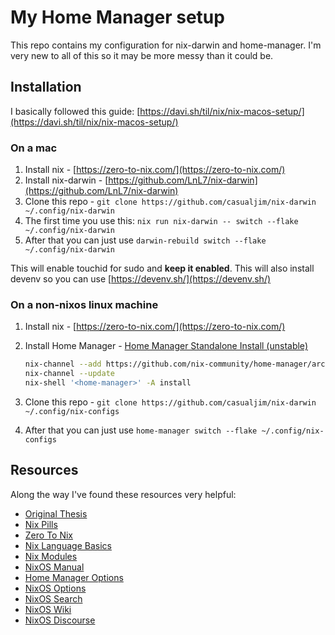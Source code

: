# My Home Manager setup

This repo contains my configuration for nix-darwin and home-manager.  I'm very new to all of this so it may be more messy than it could be.

## Installation

I basically followed this guide: [https://davi.sh/til/nix/nix-macos-setup/](https://davi.sh/til/nix/nix-macos-setup/)

### On a mac

1. Install nix - [https://zero-to-nix.com/](https://zero-to-nix.com/)
2. Install nix-darwin - [https://github.com/LnL7/nix-darwin](https://github.com/LnL7/nix-darwin)
3. Clone this repo - `git clone https://github.com/casualjim/nix-darwin ~/.config/nix-darwin`
4. The first time you use this: `nix run nix-darwin -- switch --flake ~/.config/nix-darwin`
5. After that you can just use `darwin-rebuild switch --flake ~/.config/nix-darwin`

This will enable touchid for sudo and **keep it enabled**.
This will also install devenv so you can use [https://devenv.sh/](https://devenv.sh/)

### On a non-nixos linux machine

1. Install nix - [https://zero-to-nix.com/](https://zero-to-nix.com/)
2. Install Home Manager - [Home Manager Standalone Install (unstable)](https://nix-community.github.io/home-manager/index.xhtml#sec-install-standalone)

    ```sh
    nix-channel --add https://github.com/nix-community/home-manager/archive/master.tar.gz home-manager
    nix-channel --update
    nix-shell '<home-manager>' -A install
    ```

3. Clone this repo - `git clone https://github.com/casualjim/nix-darwin ~/.config/nix-configs`
4. After that you can just use `home-manager switch --flake ~/.config/nix-configs`

## Resources

Along the way I've found these resources very helpful:

* [Original Thesis](https://edolstra.github.io/pubs/phd-thesis.pdf)
* [Nix Pills](https://nixos.org/guides/nix-pills/)
* [Zero To Nix](https://zero-to-nix.com/)
* [Nix Language Basics](https://nix.dev/tutorials/nix-language)
* [Nix Modules](https://nixos.wiki/wiki/NixOS_modules)
* [NixOS Manual](https://nixos.org/manual/nixos/stable/)
* [Home Manager Options](https://github.com/nix-community/home-manager/blob/master/doc/options.md)
* [NixOS Options](https://nixos.org/manual/nixos/stable/options.html)
* [NixOS Search](https://search.nixos.org/)
* [NixOS Wiki](https://nixos.wiki/wiki/Home)
* [NixOS Discourse](https://discourse.nixos.org/)
